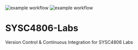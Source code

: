![example workflow](https://github.com/OwenVanDusen1/SYSC4806-Labs/actions/workflows/maven.yml/badge.svg) ![example workflow](https://github.com/OwenVanDusen1/SYSC4806-Labs/actions/workflows/master_owensoft-new.yml/badge.svg)

# SYSC4806-Labs
Version Control &amp; Continuous Integration for SYSC4806 Labs
